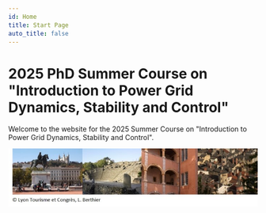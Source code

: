 ```yaml
---
id: Home
title: Start Page
auto_title: false
---
```


# 2025 PhD Summer Course on "Introduction to Power Grid Dynamics, Stability and Control"

Welcome to the website for the 2025 Summer Course on "Introduction to Power Grid Dynamics, Stability and Control".

<img src="/assets/img/footer.jpg" width=600>